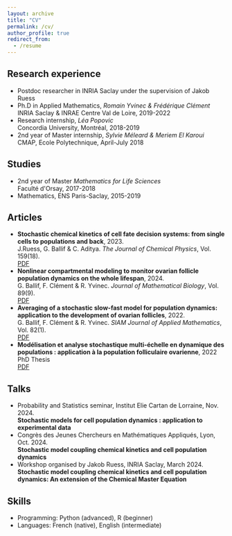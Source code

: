```yaml
---
layout: archive
title: "CV"
permalink: /cv/
author_profile: true
redirect_from:
  - /resume
---
```



## Research experience

* Postdoc researcher in INRIA Saclay under the supervision of Jakob Ruess
* Ph.D in Applied Mathematics, _Romain Yvinec & Frédérique Clément_\
  INRIA Saclay & INRAE Centre Val de Loire, 2019-2022
* Research internship, _Léa Popovic_\
  Concordia University, Montréal, 2018-2019
* 2nd year of Master internship, _Sylvie Méleard & Meriem El Karoui_\
  CMAP, Ecole Polytechnique, April-July 2018

## Studies

* 2nd year of Master _Mathematics for Life Sciences_\
  Faculté d'Orsay, 2017-2018
* Mathematics, ENS Paris-Saclay, 2015-2019

## Articles

* **Stochastic chemical kinetics of cell fate decision systems: from single cells to populations and back**, 2023.\
  J.Ruess, G. Ballif & C. Aditya. _The Journal of Chemical Physics_, Vol. 159(18).\
  [PDF](https://inria.hal.science/hal-04275681v1)
* **Nonlinear compartmental modeling to monitor ovarian follicle population dynamics on the whole lifespan**, 2024.\
  G. Ballif, F. Clément & R. Yvinec. _Journal of Mathematical Biology_, Vol. 89(9).\
  [PDF](https://hal.science/hal-03739205v1)
* **Averaging of a stochastic slow-fast model for population dynamics: application to the development of ovarian follicles**, 2022.\
  G. Ballif, F. Clément & R. Yvinec. _SIAM Journal of Applied Mathematics_, Vol. 82(1).\
  [PDF](https://hal.science/hal-03405177v1)
* **Modélisation et analyse stochastique multi-échelle en dynamique des populations : application à la population folliculaire ovarienne**, 2022
  PhD Thesis\
  [PDF](https://theses.hal.science/tel-04449460)

## Talks

* Probability and Statistics seminar, Institut Elie Cartan de Lorraine, Nov. 2024.\
  **Stochastic models for cell population dynamics : application to experimental data**
* Congrès des Jeunes Chercheurs en Mathématiques Appliqués, Lyon, Oct. 2024.\
  **Stochastic model coupling chemical kinetics and cell population dynamics**
* Workshop organised by Jakob Ruess, INRIA Saclay, March 2024.\
  **Stochastic model coupling chemical kinetics and cell population dynamics: An extension of the Chemical Master Equation**
  
## Skills

* Programming: Python (advanced), R (beginner)
* Languages: French (native), English (intermediate)
